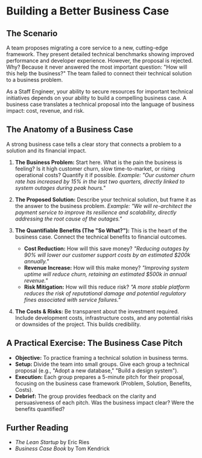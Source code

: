 # Building a Better Business Case

## The Scenario

A team proposes migrating a core service to a new, cutting-edge framework. They present detailed technical benchmarks showing improved performance and developer experience. However, the proposal is rejected. Why? Because it never answered the most important question: "How will this help the business?" The team failed to connect their technical solution to a business problem.

As a Staff Engineer, your ability to secure resources for important technical initiatives depends on your ability to build a compelling business case. A business case translates a technical proposal into the language of business impact: cost, revenue, and risk.

## The Anatomy of a Business Case

A strong business case tells a clear story that connects a problem to a solution and its financial impact.

1.  **The Business Problem:** Start here. What is the pain the business is feeling? Is it high customer churn, slow time-to-market, or rising operational costs? Quantify it if possible. *Example: "Our customer churn rate has increased by 15% in the last two quarters, directly linked to system outages during peak hours."*

2.  **The Proposed Solution:** Describe your technical solution, but frame it as the answer to the business problem. *Example: "We will re-architect the payment service to improve its resilience and scalability, directly addressing the root cause of the outages."*

3.  **The Quantifiable Benefits (The "So What?"):** This is the heart of the business case. Connect the technical benefits to financial outcomes.
    *   **Cost Reduction:** How will this save money? *"Reducing outages by 90% will lower our customer support costs by an estimated $200k annually."*
    *   **Revenue Increase:** How will this make money? *"Improving system uptime will reduce churn, retaining an estimated $500k in annual revenue."*
    *   **Risk Mitigation:** How will this reduce risk? *"A more stable platform reduces the risk of reputational damage and potential regulatory fines associated with service failures."*

4.  **The Costs & Risks:** Be transparent about the investment required. Include development costs, infrastructure costs, and any potential risks or downsides of the project. This builds credibility.

## A Practical Exercise: The Business Case Pitch

-   **Objective:** To practice framing a technical solution in business terms.
-   **Setup:** Divide the team into small groups. Give each group a technical proposal (e.g., "Adopt a new database," "Build a design system").
-   **Execution:** Each group prepares a 5-minute pitch for their proposal, focusing on the business case framework (Problem, Solution, Benefits, Costs).
-   **Debrief:** The group provides feedback on the clarity and persuasiveness of each pitch. Was the business impact clear? Were the benefits quantified?

## Further Reading

-   *The Lean Startup* by Eric Ries
-   *Business Case Book* by Tom Kendrick
